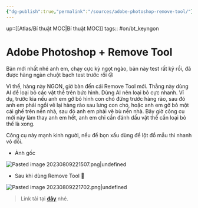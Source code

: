 ```yaml
---
{"dg-publish":true,"permalink":"/sources/adobe-photoshop-remove-tool/"}
---
```


up::[[Atlas/Bí thuật MOC\|Bí thuật MOC]] 
tags:: #on/bt_keyngon 

# Adobe Photoshop + Remove Tool

Bản mới nhất nhé anh em, chạy cực kỳ ngọt ngào, bản này test rất kỹ rồi, đã được hàng ngàn chuột bạch test trước rồi 😜

Vì thế, hàng này NGON, giờ bàn đến cái Remove Tool mới. Thằng này dùng AI để loại bỏ các vật thể trên bức hình. Dùng AI nên loại bỏ cực nhanh. Ví dụ, trước kia nếu anh em gỡ bỏ hình con chó đứng trước hàng rào, sau đó anh em phải ngồi vẽ lại hàng rào sau lưng con chó, hoặc anh em gỡ bỏ một cái ghế trên nền nhà, sau đó anh em phải vẽ bù nền nhà. Bây giờ công cụ mới này làm thay anh em hết, anh em chỉ cần đánh dấu vật thể cần loại bỏ thế là xong. 

Công cụ này mạnh kinh người, nếu để bọn xấu dùng để lột đồ mẫu thì nhanh vô đối. 

- Ảnh gốc

![Pasted image 20230809221507.png|undefined](/img/user/Extras/Images/Pasted%20image%2020230809221507.png)


- Sau khi dùng Remove Tool 🤡

![Pasted image 20230809221702.png|undefined](/img/user/Extras/Images/Pasted%20image%2020230809221702.png)


> Link tải tại **[đây](https://justpaste.it/bcfw1)** nhé.